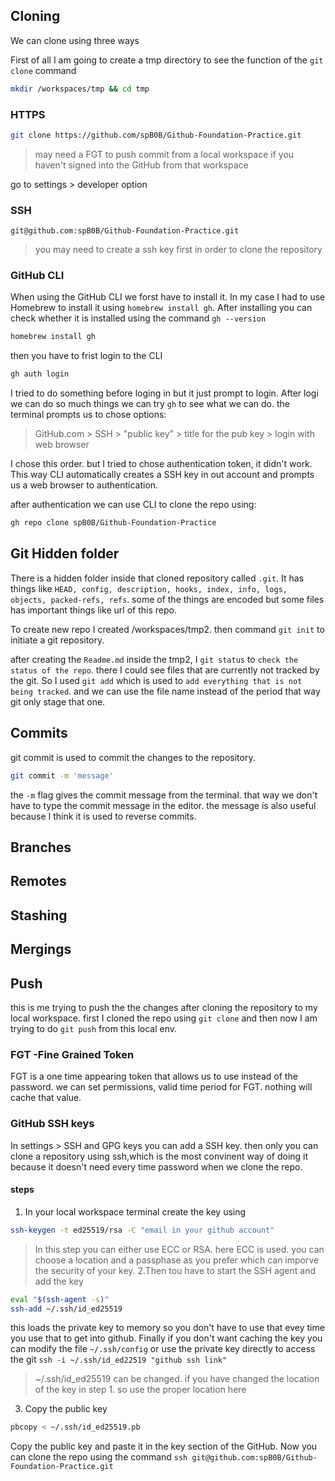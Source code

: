 ## Cloning

We can clone using three ways

First of all I am going to create a tmp directory to see the function of the ```git clone``` command

```sh
mkdir /workspaces/tmp && cd tmp
```

### HTTPS
```sh
git clone https://github.com/spB0B/Github-Foundation-Practice.git
```
>may need a FGT to push commit from a local workspace if you haven't signed into the GitHub from that workspace

go to settings > developer option

### SSH
```ssh
git@github.com:spB0B/Github-Foundation-Practice.git
```
> you may need to create a ssh key first in order to clone the repository

### GitHub CLI

When using the GitHub CLI we forst have to install it. In my case I had to use Homebrew to install it using `homebrew install gh`. After installing you can check whether it is installed using the command `gh --version`
```sh
homebrew install gh
```

then you have to frist login to the CLI
```sh
gh auth login
```
I tried to do something before loging in but it just prompt to login. After logi we can do so much things we can try `gh` to see what we can do. the terminal prompts us to chose options:
> GitHub.com > SSH > "public key" > title for the pub key > login with web browser

I chose this order. but I tried to chose authentication token, it didn't work. This way CLI automatically creates a SSH key in out account and prompts us a web browser to authentication.

after authentication we can use CLI to clone the repo using:
```sh
gh repo clone spB0B/Github-Foundation-Practice
```

## Git Hidden folder

There is a hidden folder inside that cloned repository called `.git`. It has things like `HEAD, config, description, hooks, index, info, logs, objects, packed-refs, refs`. some of the things are encoded but some files has important things like url of this repo.

To create new repo I created /workspaces/tmp2. then command `git init` to initiate a git repository.

after creating the `Readme.md` inside the tmp2, I `git status` to `check the status of the repo`. there I could see files that are currently not tracked by the git. So I used `git add` which is used to `add everything that is not being tracked`. and we can use the file name instead of the period that way git only stage that one.  

## Commits

git commit is used to commit the changes to the repository.
```sh
git commit -m 'message'
```
the `-m` flag gives the commit message from the terminal. that way we don't have to type the commit message in the editor. the message is also useful because I think it is used to reverse commits.

## Branches

## Remotes

## Stashing

## Mergings

## Push

this is me trying to push the the changes after cloning the repository to my local workspace. first I cloned the repo using `git clone` and then now I am trying to do `git push` from this local env. 

### FGT -Fine Grained Token

FGT is a one time appearing token that allows us to use instead of the password. we can set permissions, valid time period for FGT. nothing will cache that value.

### GitHub SSH keys

In settings > SSH and GPG keys you can add a SSH key. then only you can clone a repository using ssh,which is the most convinent way of doing it because it doesn't need every time password when we clone the repo.
#### steps
1. In your local workspace terminal create the key using
```sh
ssh-keygen -t ed25519/rsa -C "email in your github account"
```
>In this step you can either use ECC or RSA. here ECC is used.
>you can choose a location and a passphase as you prefer which can imporve the security of your key.
2.Then tou have to start the SSH agent and add the key
```sh
eval "$(ssh-agent -s)"
ssh-add ~/.ssh/id_ed25519
```
this loads the private key to memory so you don't have to use that evey time you use that to get into github. Finally if you don't want caching the key you can modify the file `~/.ssh/config` or use the private key directly to access the git `ssh -i ~/.ssh/id_ed22519 "github ssh link"`

>~/.ssh/id_ed25519 can be changed. if you have changed the location of the key in step 1. so use the proper location here
3. Copy the public key
```sh
pbcopy < ~/.ssh/id_ed25519.pb
```
Copy the public key and paste it in the key section of the GitHub. Now you can clone the repo using the command `ssh git@github.com:spB0B/Github-Foundation-Practice.git`